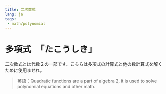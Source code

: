 ```yaml
---
title: 二次数式
lang: ja
tags:
 - math/polynomial
---
```

# 多項式　「たこうしき」
二次数式とは代数２の一部です、こちらは多項式の計算式と他の数計算式を解くために使用ませれ。


> 英語：Quadratic functions are a part of algebra 2, it is used to solve polynomial equations and other math.
